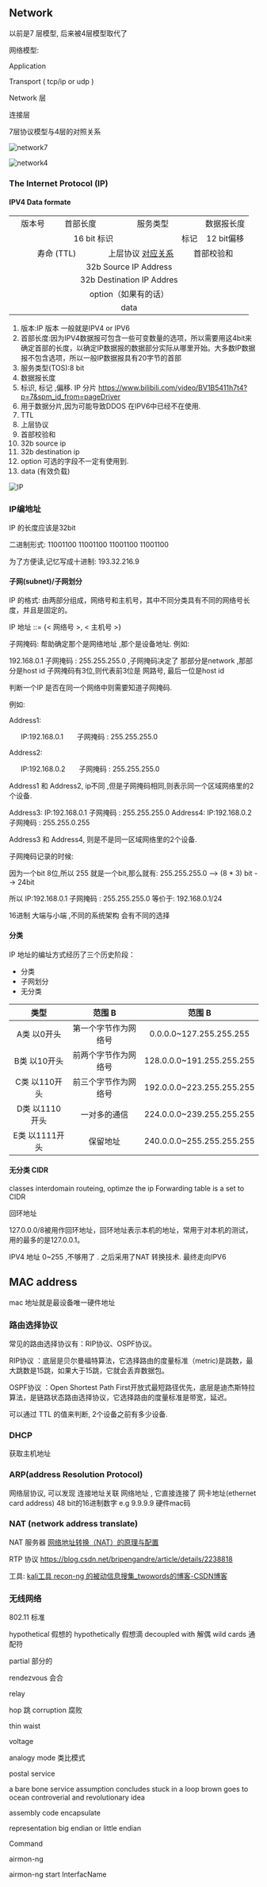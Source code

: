 <style>
  table{
      border: 1px;
      min-width: 100px;
  }
 table tr{
     width: 400px;
  }
  table td{
      text-align: center
  }
</style>

## Network

以前是7 层模型,  后来被4层模型取代了

网络模型:

Application

Transport ( tcp/ip or udp )

Network 层

连接层

7层协议模型与4层的对照关系

![network7](../assets/network7to4.png)

![network4](../assets/network4.png)

### The Internet Protocol (IP)

#### IPV4 Data formate

<table>
    <tr>
        <td width="80">版本号</td>
        <td width="80" > 首部长度</td>
        <td colspan="2"> 服务类型</td>
        <td >数据报长度</td>
    </tr>
    <tr>
        <td colspan="3">16 bit 标识</td>
        <td >标记</td>
        <td >12 bit偏移</td>
    </tr>
    <tr>
        <td colspan="2"> 寿命 (TTL)</td>
        <td>上层协议 
            <a href="https://www.iana.org/assignments/protocol-numbers/protocol-numbers.xhtml">对应关系</a>
        </td>
        <td colspan="3">首部校验和</td>
    </tr>
    <tr>
        <td colspan="5"> 32b Source IP Address</td>
    </tr>
    <tr>
    <tr>
        <td  colspan="5"> 32b Destination IP Addres</td>
    </tr>
    <tr>
        <td  colspan="5">
                option（如果有的话）
        </td> 
    </tr>
    <tr>
        <td colspan="5">
            data
        </td>    
    </tr>
</table>

1. 版本:IP 版本 一般就是IPV4 or IPV6
2. 首部长度:因为IPV4数据报可包含一些可变数量的选项，所以需要用这4bit来确定首部的长度，以确定IP数据报的数据部分实际从哪里开始。大多数IP数据报不包含选项，所以一般IP数据报具有20字节的首部
3. 服务类型(TOS):8 bit
4. 数据报长度
5. 标识, 标记 ,偏移. IP 分片  <https://www.bilibili.com/video/BV1B5411h7t4?p=7&spm_id_from=pageDriver>
6. 用于数据分片,因为可能导致DDOS 在IPV6中已经不在使用.
7. TTL
8. 上层协议
9.  首部校验和
10. 32b source ip
11. 32b destination ip
12. option 可选的字段不一定有使用到.
13. data (有效负载)
   

![IP](../assets/ip.png)

### IP编地址
IP 的长度应该是32bit

二进制形式: 11001100 11001100 11001100 11001100

为了方便读,记忆写成十进制: 193.32.216.9

#### 子网(subnet)/子网划分

IP 的格式: 由两部分组成，网络号和主机号，其中不同分类具有不同的网络号长度，并且是固定的。

IP 地址 ::= {< 网络号 >, < 主机号 >}


子网掩码: 帮助确定那个是网络地址 ,那个是设备地址.
例如:

  192.168.0.1 
  子网掩码 : 255.255.255.0  ,子网掩码决定了 那部分是network ,那部分是host id
  子网掩码有3位,则代表前3位是 网路号, 最后一位是host id

判断一个IP 是否在同一个网络中则需要知道子网掩码.

例如:

Address1: 

&nbsp;&nbsp;&nbsp;&nbsp;&nbsp; IP:192.168.0.1 
&nbsp;&nbsp;&nbsp;&nbsp;&nbsp; 子网掩码 : 255.255.255.0 

Address2: 

&nbsp;&nbsp;&nbsp;&nbsp;&nbsp; IP:192.168.0.2
&nbsp;&nbsp;&nbsp;&nbsp;&nbsp; 子网掩码 : 255.255.255.0 

Address1 和 Address2, ip不同 ,但是子网掩码相同,则表示同一个区域网络里的2个设备. 

Address3: 
    IP:192.168.0.1 
    子网掩码 : 255.255.255.0 
Address4: 
    IP:192.168.0.2
    子网掩码 : 255.255.0.255

Address3 和 Address4, 则是不是同一区域网络里的2个设备.

子网掩码记录的时候:

因为一个bit 8位,所以 255 就是一个bit,那么就有: 
    255.255.255.0 --> (8 * 3) bit --> 24bit

所以 
    IP:192.168.0.1 
    子网掩码 : 255.255.255.0 
等价于: 192.168.0.1/24

16进制 大端与小端 ,不同的系统架构 会有不同的选择

#### 分类

IP 地址的编址方式经历了三个历史阶段：

- 分类
- 子网划分
- 无分类

| 类型           | 范围 B               | 范围 B                    |
| -------------- | -------------------- | ------------------------- |
| A类 以0开头    | 第一个字节作为网络号 | 0.0.0.0~127.255.255.255   |
| B类 以10开头   | 前两个字节作为网络号 | 128.0.0.0~191.255.255.255 |
| C类 以110开头  | 前三个字节作为网络号 | 192.0.0.0~223.255.255.255 |
| D类 以1110开头 | 一对多的通信         | 224.0.0.0~239.255.255.255 |
| E类 以1111开头 | 保留地址             | 240.0.0.0~255.255.255.255 |


#### 无分类 CIDR
classes interdomain routeing, optimze the ip
Forwarding table is a set to CIDR


回环地址

127.0.0.0/8被用作回环地址，回环地址表示本机的地址，常用于对本机的测试，用的最多的是127.0.0.1。


IPV4  地址 0~255 ,不够用了 . 之后采用了NAT 转换技术.
最终走向IPV6

## MAC address 
mac 地址就是最设备唯一硬件地址


### 路由选择协议

常见的路由选择协议有：RIP协议、OSPF协议。

RIP协议 ：底层是贝尔曼福特算法，它选择路由的度量标准（metric)是跳数，最大跳数是15跳，如果大于15跳，它就会丢弃数据包。

OSPF协议 ：Open Shortest Path First开放式最短路径优先，底层是迪杰斯特拉算法，是链路状态路由选择协议，它选择路由的度量标准是带宽，延迟。

可以通过 TTL 的值来判断, 2个设备之前有多少设备.

### DHCP
获取主机地址

### ARP(address Resolution Protocol)

网络层协议, 可以发现 连接地址关联 网络地址 , 它直接连接了
网卡地址(ethernet card address)  48 bit的16进制数字 e.g 9.9.9.9
硬件mac码


### NAT (network address translate)

NAT 服务器 [网络地址转换（NAT）的原理与配置](https://blog.51cto.com/yangshufan/1959448)




RTP 协议 <https://blog.csdn.net/bripengandre/article/details/2238818>




工具:   [kali工具 recon-ng 的被动信息搜集_twowords的博客-CSDN博客](https://blog.csdn.net/Jaasenyi/article/details/107173402)


### 无线网络
802.11 标准















hypothetical   假想的
hypothetically 假想滴
decoupled with  解偶
wild cards  通配符

partial           部分的

rendezvous  会合

relay

hop                      跳
corruption      腐败

thin waist

voltage

analogy mode   类比模式

postal service

a bare bone service
assumption
concludes
stuck in a loop
brown goes to ocean
controverial and revolutionary idea

assembly code
encapsulate

representation big endian or little endian



Command 

airmon-ng

airmon-ng start InterfacName
